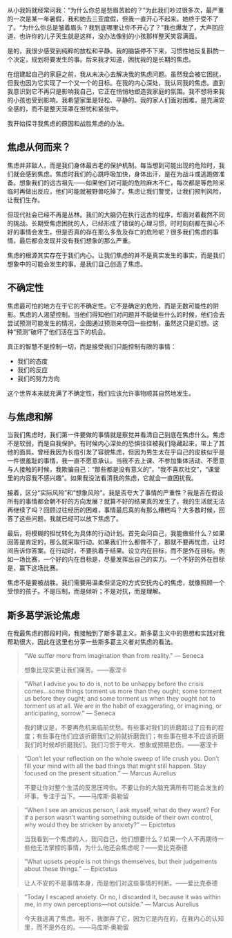 
从小我妈就经常问我：“为什么你总是愁眉苦脸的？”为此我们吵过很多次，最严重的一次是某一年暑假，我和她去三亚度假，但我一直开心不起来。她终于受不了了。“为什么你总是皱着眉头？我到底哪里让你不开心了？”我也爆发了，大声回应道，也许你的儿子天生就是这样，没办法像别的小孩那样整天笑容满面。

是的，我很少感受到纯粹的放松和平静。我的脑袋停不下来，习惯性地反复斟酌一个决定，规划将要发生的事。后来我才知道，困扰我的是长期的焦虑。

在组建起自己的家庭之前，我从未决心去解决我的焦虑问题。虽然我会被它困扰，但我也因为它实现了一个又一个的目标。在我的内心深处，我认同我的焦虑。直到我意识到它不再只是影响我自己，它正在悄悄地塑造我家庭的氛围。我不想将来我的小孩也受到影响。我希望家里是轻松、平静的。我的家人们面对困难，是充满安全感的，而不是整天笼罩在担忧和紧张中。

我开始探寻我焦虑的原因和战胜焦虑的办法。

## 焦虑从何而来？

焦虑并非敌人，而是我们身体最古老的保护机制。每当想到可能出现的危险时，我们就会感到焦虑。焦虑时我们的心跳呼吸加快，身体出汗，是在为战斗或逃跑做准备。想象我们的远古祖先——如果他们对可能的危险麻木不仁，每次都是等危险来临时再做出反应，他们可能就被野兽吃掉了。焦虑让我们警觉，让我们预判风险，让我们生存。

但现代社会已经不再是丛林。我们的大脑仍在执行远古的程序，却面对着截然不同的挑战。长期受焦虑困扰的人，已经形成了错误的心理习惯，时时刻刻都在担心不好的事情会发生。但是否真的存在那么多危及存亡的危险呢？很多我们焦虑的事情，最后都会发现并没有我们想象的那么严重。

焦虑的根源其实存在于我们内心。让我们焦虑的并不是真实发生的事实，而是我们想象中的可能会发生的事。是我们自己创造了焦虑。

## 不确定性

焦虑最可怕的地方在于它的不确定性。它不是确定的危险，而是无数可能性的阴影。焦虑的人渴望控制。当他们得知他们对问题并不能做些什么的时候，他们会去尝试预测可能发生的情况，企图通过预测来夺回一些控制，虽然这只是幻想。这种“预测”破坏了他们活在当下的机会。

真正的智慧不是控制一切，而是接受我们只能控制有限的事情：

- 我们的态度
- 我们的反应
- 我们的努力方向

这个世界本来就充满了不确定性，我们应该允许事物顺其自然地发生。

## 与焦虑和解

当我们焦虑时，我们第一件要做的事情就是察觉并看清自己到底在焦虑什么。焦虑不是软弱，而是自我保护。有时候内心深处的恐惧往往被我们隐藏起来，带上了其他的面具。曾经我因为长痘引发了容貌焦虑，但因为男生太在乎自己的皮肤似乎是一件很羞耻的事情，我一直不愿意承认。当我不去上课、不参加集体活动、不愿意与人接触的时候，我欺骗自己：“那些都是没有意义的”，“我不喜欢社交”，“课堂里的内容我不感兴趣”。如果我没法看清我的焦虑，它就会一直困扰我。

接着，区分“实际风险”和“想象风险”。我是否夸大了事情的严重性？我是否在假设所有的事情都会朝不好的方向发展？就算不好的结果真的发生了，我的生活就无法再继续了吗？回顾过往经历的困难，事情最后真的有那么糟糕吗？大多数时候，回答了这些问题，我就已经可以放下焦虑了。

最后，将模糊的担忧转化为具体的行动计划。首先会问自己，我能做些什么？如果回答是肯定的，那么就采取行动。如果我们什么都做不了，那就不要再忧虑，让时间告诉你答案。在行动时，不要执着于结果。设立内在目标，而不是外在目标。例如一场比赛，一个好的内在目标是，尽量发挥出自己的实力。一个不好的外在目标是，赢下这场比赛。

焦虑不是要被战胜。我们需要用温柔但坚定的方式安抚内心的焦虑，就像照顾一个受惊的孩子。不是压制，而是倾听；不是对抗，而是理解。

## 斯多葛学派论焦虑

在我最焦虑的那段时间，我接触到了斯多葛主义。斯多葛主义中的思想和实践对我帮助很大，因此在这里也分享一些斯多葛主义者对焦虑的看法。

> “We suffer more from imagination than from reality.” — Seneca
> 
> 想象比现实更让我们痛苦。——塞涅卡

> “What I advise you to do is, not to be unhappy before the crisis comes…some things torment us more than they ought; some torment us before they ought; and some torment us when they ought not to torment us at all. We are in the habit of exaggerating, or imagining, or anticipating, sorrow.” — Seneca
> 
> 我的建议是，不要再危机来临前忧愁。有些事对我们的折磨超过了应有的程度；有些事在他们应该折磨我们之前就折磨我们；有些事在根本不应该折磨我们的时候却折磨我们。我们习惯于夸大、想象或预期悲伤。——塞涅卡

> “Don’t let your reflection on the whole sweep of life crush you. Don’t fill your mind with all the bad things that might still happen. Stay focused on the present situation.” — Marcus Aurelius
> 
> 不要让你对整个生活的反思压垮你。不要让你的大脑充满所有可能会发生的坏事。专注于当下。——马库斯·奥勒留

> “When I see an anxious person, I ask myself, what do they want? For if a person wasn’t wanting something outside of their own control, why would they be stricken by anxiety?” — Epictetus
> 
> 当我看到一个焦虑的人，我问自己，他们想要什么？如果一个人不再期待一些他无法掌控的事情，为什么他还会焦虑呢？——爱比克泰德

> “What upsets people is not things themselves, but their judgements about these things.” — Epictetus
> 
> 让人不安的不是事情本身，而是他们对这些事情的判断。——爱比克泰德

> “Today I escaped anxiety. Or no, I discarded it, because it was within me, in my own perceptions—not outside.” — Marcus Aurelius
> 
> 今天我逃离了焦虑。哦不，我摒弃了它，因为它是内在的，在我内心的认知里，而不是外在的。——马库斯·奥勒留